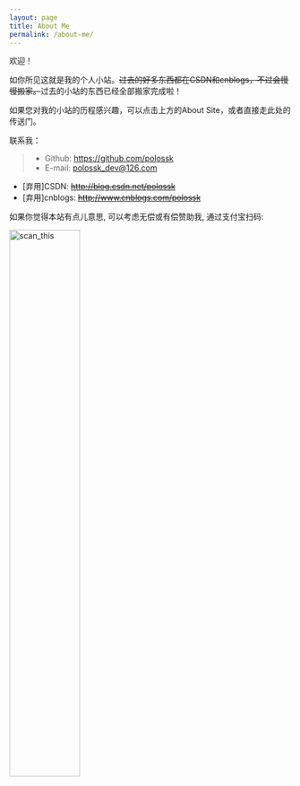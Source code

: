 ```yaml
---
layout: page
title: About Me
permalink: /about-me/
---
```

欢迎！

如你所见这就是我的个人小站。<del>过去的好多东西都在CSDN和cnblogs，不过会慢慢搬家。</del>过去的小站的东西已经全部搬家完成啦！

如果您对我的小站的历程感兴趣，可以点击上方的About Site，或者直接走此处的传送门。

联系我：

> * Github: https://github.com/polossk
> * E-mail: polossk_dev@126.com

* [弃用]CSDN: <del>http://blog.csdn.net/polossk</del>
* [弃用]cnblogs: <del>http://www.cnblogs.com/polossk</del>

如果你觉得本站有点儿意思, 可以考虑无偿或有偿赞助我, 通过支付宝扫码:

<img src="{{ site.base }}/images/2017/03/alipaycode.jpg" title="scan_this" height="50%" />